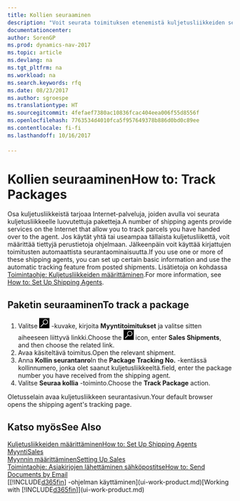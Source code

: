 ```yaml
---
title: Kollien seuraaminen
description: "Voit seurata toimituksen etenemistä kuljetusliikkeiden seurantapalvelun avulla."
documentationcenter: 
author: SorenGP
ms.prod: dynamics-nav-2017
ms.topic: article
ms.devlang: na
ms.tgt_pltfrm: na
ms.workload: na
ms.search.keywords: rfq
ms.date: 08/23/2017
ms.author: sgroespe
ms.translationtype: HT
ms.sourcegitcommit: 4fefaef7380ac10836fcac404eea006f55d8556f
ms.openlocfilehash: 7763534d4010fca5f957649378b886d0bd0c89ee
ms.contentlocale: fi-fi
ms.lasthandoff: 10/16/2017

---
```

# <a name="how-to-track-packages"></a><span data-ttu-id="01a7d-103">Kollien seuraaminen</span><span class="sxs-lookup"><span data-stu-id="01a7d-103">How to: Track Packages</span></span>
<span data-ttu-id="01a7d-104">Osa kuljetusliikkeistä tarjoaa Internet-palveluja, joiden avulla voi seurata kuljetusliikkeelle luovutettuja paketteja.</span><span class="sxs-lookup"><span data-stu-id="01a7d-104">A number of shipping agents provide services on the Internet that allow you to track parcels you have handed over to the agent.</span></span> <span data-ttu-id="01a7d-105">Jos käytät yhtä tai useampaa tällaista kuljetusliikettä, voit määrittää tiettyjä perustietoja ohjelmaan. Jälkeenpäin voit käyttää kirjattujen toimitusten automaattista seurantaominaisuutta.</span><span class="sxs-lookup"><span data-stu-id="01a7d-105">If you use one or more of these shipping agents, you can set up certain basic information and use the automatic tracking feature from posted shipments.</span></span> <span data-ttu-id="01a7d-106">Lisätietoja on kohdassa [Toimintaohje: Kuljetusliikkeiden määrittäminen](sales-how-to-set-up-shipping-agents.md).</span><span class="sxs-lookup"><span data-stu-id="01a7d-106">For more information, see [How to: Set Up Shipping Agents](sales-how-to-set-up-shipping-agents.md).</span></span>

## <a name="to-track-a-package"></a><span data-ttu-id="01a7d-107">Paketin seuraaminen</span><span class="sxs-lookup"><span data-stu-id="01a7d-107">To track a package</span></span>
1. <span data-ttu-id="01a7d-108">Valitse ![Etsi sivu tai raportti](media/ui-search/search_small.png "Etsi sivu tai raportti -kuvake") -kuvake, kirjoita **Myyntitoimitukset** ja valitse sitten aiheeseen liittyvä linkki.</span><span class="sxs-lookup"><span data-stu-id="01a7d-108">Choose the ![Search for Page or Report](media/ui-search/search_small.png "Search for Page or Report icon") icon, enter **Sales Shipments**, and then choose the related link.</span></span>
2. <span data-ttu-id="01a7d-109">Avaa käsiteltävä toimitus.</span><span class="sxs-lookup"><span data-stu-id="01a7d-109">Open the relevant shipment.</span></span>
3. <span data-ttu-id="01a7d-110">Anna **Kollin seurantanro**</span><span class="sxs-lookup"><span data-stu-id="01a7d-110">In the **Package Tracking No.**</span></span> <span data-ttu-id="01a7d-111">-kentässä kollinnumero, jonka olet saanut kuljetusliikkeeltä.</span><span class="sxs-lookup"><span data-stu-id="01a7d-111">field, enter the package number you have received from the shipping agent.</span></span>
4. <span data-ttu-id="01a7d-112">Valitse **Seuraa kollia** -toiminto.</span><span class="sxs-lookup"><span data-stu-id="01a7d-112">Choose the **Track Package** action.</span></span>

<span data-ttu-id="01a7d-113">Oletusselain avaa kuljetusliikkeen seurantasivun.</span><span class="sxs-lookup"><span data-stu-id="01a7d-113">Your default browser opens the shipping agent's tracking page.</span></span>

## <a name="see-also"></a><span data-ttu-id="01a7d-114">Katso myös</span><span class="sxs-lookup"><span data-stu-id="01a7d-114">See Also</span></span>
[<span data-ttu-id="01a7d-115">Kuljetusliikkeiden määrittäminen</span><span class="sxs-lookup"><span data-stu-id="01a7d-115">How to: Set Up Shipping Agents</span></span>](sales-how-to-set-up-shipping-agents.md)  
[<span data-ttu-id="01a7d-116">Myynti</span><span class="sxs-lookup"><span data-stu-id="01a7d-116">Sales</span></span>](sales-manage-sales.md)  
[<span data-ttu-id="01a7d-117">Myynnin määrittäminen</span><span class="sxs-lookup"><span data-stu-id="01a7d-117">Setting Up Sales</span></span>](sales-setup-sales.md)  
[<span data-ttu-id="01a7d-118">Toimintaohje: Asiakirjojen lähettäminen sähköpostitse</span><span class="sxs-lookup"><span data-stu-id="01a7d-118">How to: Send Documents by Email</span></span>](ui-how-send-documents-email.md)  
<span data-ttu-id="01a7d-119">[[!INCLUDE[d365fin](includes/d365fin_md.md)] -ohjelman käyttäminen](ui-work-product.md)</span><span class="sxs-lookup"><span data-stu-id="01a7d-119">[Working with [!INCLUDE[d365fin](includes/d365fin_md.md)]](ui-work-product.md)</span></span>

